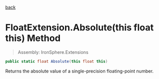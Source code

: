 ﻿

[back](/IronSphere.Extensions/types/FloatExtension)

# FloatExtension.Absolute(this float this) Method

> Assembly: IronSphere.Extensions

```csharp
public static float Absolute(this float this)
```

Returns the absolute value of a single-precision floating-point number.

 
